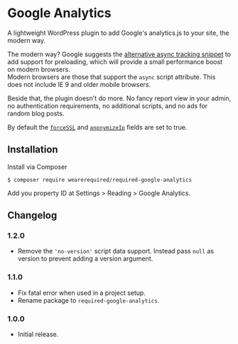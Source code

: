 # Google Analytics

A lightweight WordPress plugin to add Google's analytics.js to your site, the modern way.

The modern way? Google suggests the [alternative async tracking snippet](https://developers.google.com/analytics/devguides/collection/analyticsjs/#alternative_async_tracking_snippet) to add support for preloading, which will provide a small performance boost on modern browsers.  
Modern browsers are those that support the `async` script attribute. This does not include IE 9 and older mobile browsers.

Beside that, the plugin doesn't do more. No fancy report view in your admin, no authentication requirements, no additional scripts, and no ads for random blog posts.

By default the [`forceSSL`](https://developers.google.com/analytics/devguides/collection/analyticsjs/field-reference#forceSSL) and [`anonymizeIp`](https://developers.google.com/analytics/devguides/collection/analyticsjs/field-reference#anonymizeIp) fields are set to true.

## Installation

Install via Composer

	$ composer require wearerequired/required-google-analytics

Add you property ID at Settings > Reading > Google Analytics.

## Changelog

### 1.2.0

* Remove the `'no-version'` script data support. Instead pass `null` as version to prevent adding a version argument.

### 1.1.0

* Fix fatal error when used in a project setup.
* Rename package to `required-google-analytics`.

### 1.0.0

* Initial release.
